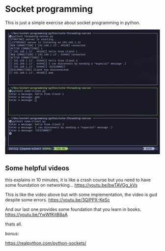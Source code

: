 # Socket programming

This is just a simple exercise about socket programming in python.

![Echo server](/echo-threading-server/echo-server.png)

## Some helpful videos

this explains in 10 minutes, it is like a crash course but you need to have some foundation on networking...
https://youtu.be/bwTAVGg_kVs

This is like the video above but with some implementation, the video is gud despite some errors.
https://youtu.be/3QiPPX-KeSc

And our last one provides some foundation that you learn in books.
https://youtu.be/YwWfKitB8aA

thats all.

bonus:

https://realpython.com/python-sockets/
